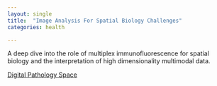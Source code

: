 ```yaml
---
layout: single
title:  "Image Analysis For Spatial Biology Challenges"
categories: health

---
```

A deep dive into the role of multiplex immunofluorescence for spatial biology and the interpretation of high dimensionality multimodal data. 
 
[Digital Pathology Space](https://digitalpathologyplace.com/podcast/how-to-overcome-challenges-in-image-analysis-for-spatial-biology-w-lorenz-rognoni-ultivue/)